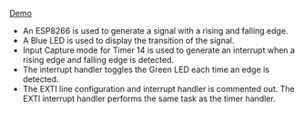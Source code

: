 [Demo](https://youtu.be/ms8SkEN7ErA)

- An ESP8266 is used to generate a signal with a rising and falling edge.                       
- A Blue LED is used to display the transition of the signal.                    
- Input Capture mode for Timer 14 is used to generate an interrupt when a rising edge and falling edge is detected.                 
- The interrupt handler toggles the Green LED each time an edge is detected.                                   
- The EXTI line configuration and interrupt handler is commented out. The EXTI interrupt handler performs the same task as the timer handler.        
